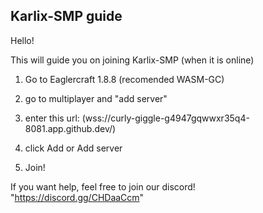 ## Karlix-SMP guide
Hello!

This will guide you on joining Karlix-SMP (when it is online)

1. Go to Eaglercraft 1.8.8 (recomended WASM-GC)
2. go to multiplayer and "add server"
3. enter this url:
(wss://curly-giggle-g4947gqwwxr35q4-8081.app.github.dev/)

4. click Add or Add server
5. Join!


If you want help, feel free to join our discord! "https://discord.gg/CHDaaCcm"
